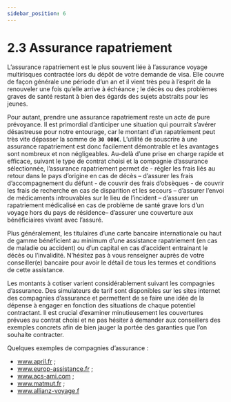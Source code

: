 ```yaml
---
sidebar_position: 6
---
```


# 2.3 Assurance rapatriement

L’assurance rapatriement est le plus souvent liée à l’assurance voyage multirisques contractée lors du dépôt de votre demande de visa. Elle couvre de façon générale une période d’un an et il vient très peu à l’esprit de la renouveler une fois qu’elle arrive à échéance ; le décès ou des problèmes graves de santé restant à bien des égards des sujets abstraits pour les jeunes.

Pour autant, prendre une assurance rapatriement reste un acte de pure prévoyance. Il est primordial d’anticiper une situation qui pourrait s’avérer désastreuse pour notre entourage, car le montant d’un rapatriement peut très vite dépasser la somme de **`30 000€`**. L’utilité de souscrire à une assurance rapatriement est donc facilement démontrable et les avantages sont nombreux et non négligeables. Au-delà d’une prise en charge rapide et efficace, suivant le type de contrat choisi et la compagnie d’assurance sélectionnée, l’assurance rapatriement
permet de - régler les frais liés au retour dans le pays d’origine en cas de décès – d’assurer les frais d’accompagnement du défunt - de couvrir des frais d’obsèques - de couvrir les frais de recherche en cas de disparition et les secours – d’assurer l’envoi de médicaments introuvables sur le lieu de l’incident – d’assurer un rapatriement médicalisé en cas de problème de santé grave lors d’un voyage hors du pays de résidence– d’assurer une couverture aux bénéficiaires
vivant avec l’assuré.

Plus généralement, les titulaires d’une carte bancaire internationale ou haut de gamme bénéficient au minimum d’une assistance rapatriement (en cas de maladie ou accident) ou d’un capital en cas d’accident entrainant le décès ou l’invalidité. N’hésitez pas à vous renseigner auprès de votre conseiller(e) bancaire pour avoir le détail de tous les termes et conditions de cette assistance.

Les montants à cotiser varient considérablement suivant les compagnies d’assurance. Des simulateurs de tarif sont disponibles sur les sites internet des compagnies d’assurance et permettent de se faire une idée de la dépense à engager en fonction des situations de chaque
potentiel contractant. Il est crucial d’examiner minutieusement les couvertures prévues au contrat choisi et ne pas hésiter à demander aux conseillers des exemples concrets afin de bien jauger la portée des garanties que l’on souhaite contracter.

Quelques exemples de compagnies d’assurance : 
- www.april.fr ; 
- www.europ-assistance.fr ;
- www.acs-ami.com ; 
- www.matmut.fr ; 
- www.allianz-voyage.f